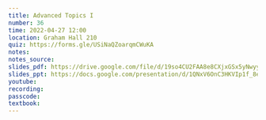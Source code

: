 ```yaml
---
title: Advanced Topics I
number: 36
time: 2022-04-27 12:00
location: Graham Hall 210
quiz: https://forms.gle/USiNaQZoarqmCWuKA
notes:
notes_source:
slides_pdf: https://drive.google.com/file/d/19so4CU2FAA8e8CXjxGSx5yNwyyrsZwgl/view?usp=sharing
slides_ppt: https://docs.google.com/presentation/d/1QNxV6OnC3HKVIp1f_8eMofxQMXxde4Qx30WGZ7uuzFs/edit?usp=sharing
youtube:
recording:
passcode:
textbook:
---
```

